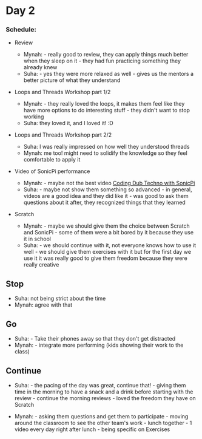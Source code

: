 # Day 2

### Schedule:

* Review

  * Mynah: - really good to review, they can apply things much better when they sleep on it
            - they had fun practicing something they already knew
  * Suha: - yes they were more relaxed as well
          - gives us the mentors a better picture of what they understand

* Loops and Threads Workshop part 1/2

  * Mynah: - they really loved the loops, it makes them feel like they have more options to do interesting stuff
          - they didn't want to stop working
  * Suha: they loved it, and I loved it! :D

* Loops and Threads Workshop part 2/2

  * Suha: I was really impressed on how well they understood threads
  * Mynah: me too! might need to solidify the knowledge so they feel comfortable to apply it

* Video of SonicPi performance

  * Mynah: - maybe not the best video [Coding Dub Techno with SonicPi](https://www.youtube.com/watch?v=a1RxpJkvqpY)
  * Suha: - maybe not show them something so advanced
          - in general, videos are a good idea and they did like it
          - was good to ask them questions about it after, they recognized things that they learned

* Scratch

  * Mynah: - maybe we should give them the choice between Scratch and SonicPi
            - some of them were a bit bored by it because they use it in school
  * Suha: - we should continue with it, not everyone knows how to use it well
          - we should give them exercises with it but for the first day  we use it it was really good to give them
          freedom because they were really creative

## Stop

  * Suha: not being strict about the time
  * Mynah: agree with that

## Go

  * Suha: - Take their phones away so that they don't get distracted
  * Mynah: - integrate more performing (kids showing their work to the class)


## Continue

  * Suha: - the pacing of the day was great, continue that!
          - giving them time in the morning to have a snack and a drink before starting with the review
          - continue the morning reviews
          - loved the freedom they have on Scratch

  * Mynah: - asking them questions and get them to participate
            - moving around the classroom to see the other team's work
            - lunch together
            - 1 video every day right after lunch
            - being specific on Exercises

